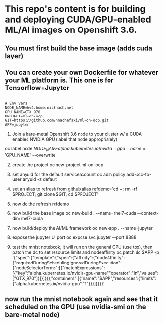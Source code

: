 # This repo's content is for building and deploying CUDA/GPU-enabled ML/AI images on Openshift 3.6.
## You must first build the base image (adds cuda layer)
## You can create your own Dockerfile for whatever your ML platform is.  This one is for Tensorflow+Jupyter

<code>
# Env vars
NODE_NAME=hv4.home.nicknach.net
GPU_NAME=GTX_970
PROJECT=ml-on-ocp
GIT=https://github.com/nnachefski/ml-on-ocp.git
APP=jupyter
</code>

1.  Join a bare-metal Openshift 3.6 node to your cluster w/ a CUDA-enabled NVIDIA GPU (label that node appropriately)

oc label node $NODE_NAME alpha.kubernetes.io/nvidia-gpu-name='$GPU_NAME' --overwrite

2.  create the project
oc new-project ml-on-ocp

3.  set anyuid for the default serviceaccount
oc adm policy add-scc-to-user anyuid -z default

4.  set an alias to refresh from github
alias refdemo='cd ~; rm -rf $PROJECT; git clone $GIT; cd $PROJECT'

5.  now do the refresh
refdemo

6.  now build the base image
oc new-build . --name=rhel7-cuda --context-dir=rhel7-cuda

7.  now build/deploy the AI/ML framework
oc new-app . --name=jupyter

8.  expose the jupyter UI port
oc expose svc jupyter --port 8888

9.  test the mnist notebook, it will run on the general CPU (use top), then patch the dc to set resource limits and nodeaffinity 
oc patch dc $APP -p '{"spec":{"template":{"spec":{"affinity":{"nodeAffinity":{"requiredDuringSchedulingIgnoredDuringExecution":{"nodeSelectorTerms":[{"matchExpressions":[{"key":"alpha.kubernetes.io/nvidia-gpu-name","operator":"In","values":["GTX_970"]}]}]}}},"containers":[{"name":"$APP","resources":{"limits":{"alpha.kubernetes.io/nvidia-gpu":"1"}}}]}}}}'

## now run the mnist notebook again and see that it scheduled on the GPU (use nvidia-smi on the bare-metal node)

